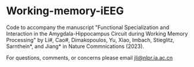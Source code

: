 # Working-memory-iEEG
Code to accompany the manuscript "Functional Specialization and Interaction in the Amygdala-Hippocampus Circuit during Working Memory Processing" by Li#, Cao#, Dimakopoulos, Yu, Xiao, Imbach, Stieglitz, Sarnthein*, and Jiang* in Nature Commnications (2023).

For questions, comments, or concerns please email jli@nlpr.ia.ac.cn

